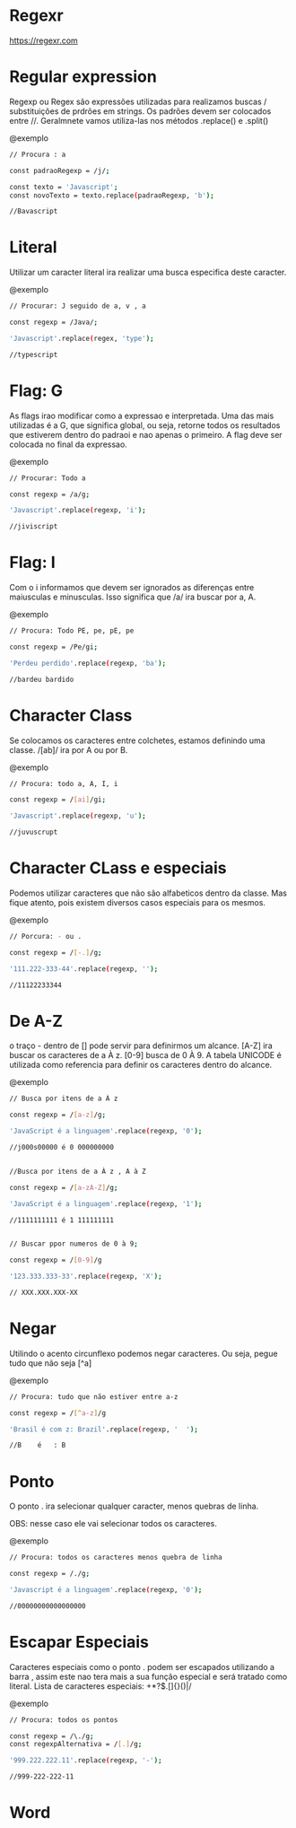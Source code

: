# Regexr #

https://regexr.com

# Regular expression #

Regexp ou Regex são expressões utilizadas para realizamos buscas / substituições de prdrões em strings. Os padrões devem ser colocados entre //. Geralmnete vamos utiliza-las nos métodos .replace() e .split()

@exemplo
```bash
// Procura : a

const padraoRegexp = /j/;

const texto = 'Javascript';
const novoTexto = texto.replace(padraoRegexp, 'b');

//Bavascript
```

# Literal #

Utilizar um caracter literal ira realizar uma busca especifica deste caracter.

@exemplo
```bash
// Procurar: J seguido de a, v , a

const regexp = /Java/;

'Javascript'.replace(regex, 'type');

//typescript
```

# Flag: G #

As flags irao modificar como a expressao e interpretada. Uma das mais utilizadas é a G, que significa global, ou seja, retorne todos os resultados que estiverem dentro do padraoi e nao apenas o primeiro. A flag deve ser colocada no final da expressao.

@exemplo
```bash
// Procurar: Todo a

const regexp = /a/g;

'Javascript'.replace(regexp, 'i');

//jiviscript
```

# Flag: I #

Com o i informamos que devem ser ignorados as diferenças entre maiusculas e minusculas. Isso significa que /a/ ira buscar por a, A.

@exemplo
```bash
// Procura: Todo PE, pe, pE, pe

const regexp = /Pe/gi;

'Perdeu perdido'.replace(regexp, 'ba');

//bardeu bardido
```

# Character Class #

Se colocamos os caracteres entre colchetes, estamos definindo uma classe. /[ab]/ ira por A ou por B.

@exemplo
```bash
// Procura: todo a, A, I, i

const regexp = /[ai]/gi;

'Javascript'.replace(regexp, 'u');

//juvuscrupt
```

# Character CLass e especiais #

Podemos utilizar caracteres que não são alfabeticos dentro da classe. Mas fique atento, pois existem diversos casos especiais para os mesmos.

@exemplo
```bash
// Porcura: - ou .

const regexp = /[-.]/g;

'111.222-333-44'.replace(regexp, '');

//11122233344
```

# De A-Z #

o traço - dentro de [] pode servir para definirmos um alcance. [A-Z] ira buscar os caracteres de a À z. [0-9] busca de 0 À 9. A tabela UNICODE é utilizada como referencia para definir os caracteres dentro do alcance.

@exemplo
```bash
// Busca por itens de a À z

const regexp = /[a-z]/g;

'JavaScript é a linguagem'.replace(regexp, '0');

//j000s00000 é 0 000000000


//Busca por itens de a À z , A à Z

const regexp = /[a-zA-Z]/g;

'JavaScript é a linguagem'.replace(regexp, '1');

//1111111111 é 1 111111111


// Buscar ppor numeros de 0 à 9;

const regexp = /[0-9]/g

'123.333.333-33'.replace(regexp, 'X');

// XXX.XXX.XXX-XX
```

# Negar #

Utilindo o acento circunflexo podemos negar caracteres. Ou seja, pegue tudo que não seja [^a]

@exemplo
```bash
// Procura: tudo que não estiver entre a-z

const regexp = /[^a-z]/g

'Brasil é com z: Brazil'.replace(regexp, '  ');

//B    é   : B    
```

# Ponto #

O ponto . ira selecionar qualquer caracter, menos quebras de linha.

OBS: nesse caso ele vai selecionar todos os caracteres.

@exemplo
```bash
// Procura: todos os caracteres menos quebra de linha

const regexp = /./g;

'Javascript é a linguagem'.replace(regexp, '0');

//00000000000000000
```

# Escapar Especiais #

Caracteres especiais como o ponto . podem ser escapados utilizando a barra \, assim este nao tera mais a sua função especial e será tratado como literal. Lista de caracteres especiais: +*?$\.[]{}()|/

@exemplo
```bash
// Procura: todos os pontos

const regexp = /\./g;
const regexpAlternativa = /[.]/g;

'999.222.222.11'.replace(regexp, '-');

//999-222-222-11
```

# Word #


